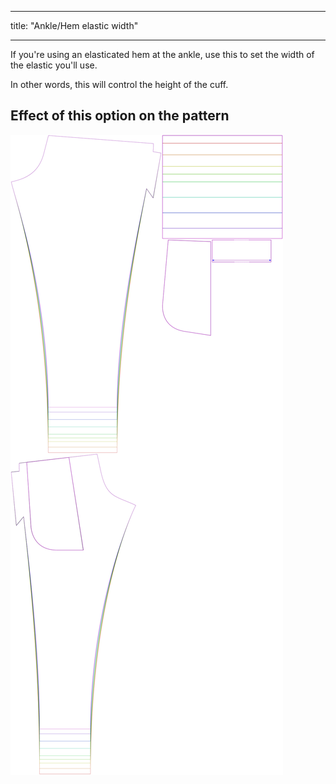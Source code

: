 - - -
title: "Ankle/Hem elastic width"
- - -

If you're using an elasticated hem at the ankle, use this to set the width of the elastic you'll use.

In other words, this will control the height of the cuff.

## Effect of this option on the pattern

![This image shows the effect of this option by superimposing several variants that have a different value for this option](paco_ankleelastic_sample.svg "Effect of this option on the pattern")
